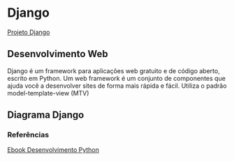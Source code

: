 # Django 
[Projeto Django](https://www.djangoproject.com/)
## Desenvolvimento Web
Django é um framework para aplicações web gratuito e de código aberto, escrito em Python. Um web framework é um conjunto de componentes que ajuda você a desenvolver sites de forma mais rápida e fácil. Utiliza o padrão model-template-view (MTV)

## Diagrama Django
[](imagens/diagramDjango.png)

### Referências

[Ebook Desenvolvimento Python](https://pythonacademy.com.br/assets/ebooks/desenvolvimento-web-com-python-e-django/desenvolvimento-web-com-python-e-django.pdf)
